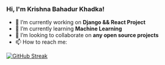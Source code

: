 ### Hi, I'm Krishna Bahadur Khadka! 


- 🔭 I’m currently working on **Django && React Project**
- 🌱 I’m currently learning **Machine Learning**
- 👯 I’m looking to collaborate on **any open source projects**
- 📫 How to reach me: 


[![GitHub Streak](https://github-readme-streak-stats.herokuapp.com/?user=KrishZayn7&theme=dark)](https://git.io/streak-stats) </p>
